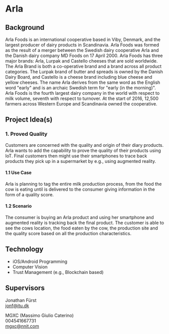 # Arla

## Background
Arla Foods is an international cooperative based in Viby, Denmark, and the
largest producer of dairy products in Scandinavia. Arla Foods was formed as the
result of a merger between the Swedish dairy cooperative Arla and the Danish
dairy company MD Foods on 17 April 2000. Arla Foods has three major brands:
Arla, Lurpak and Castello cheeses that are sold worldwide. The Arla Brand is
both a co-operative brand and a brand across all product categories. The Lurpak
brand of butter and spreads is owned by the Danish Dairy Board, and Castello is
a cheese brand including blue cheese and yellow cheeses. The name Arla derives
from the same word as the English word "early" and is an archaic Swedish term
for "early (in the morning)". Arla Foods is the fourth largest dairy company in
the world with respect to milk volume, seventh with respect to turnover. At the
start of 2016, 12,500 farmers across Western Europe and Scandinavia owned the
cooperative.

## Project Idea(s)

### 1. Proved Quality
Customers are concerned with the quality and origin of their diary products.
Arla wants to add the capability to prove the quality of their
products using IoT. Final customers then might use their smartphones
to trace back products they pick up in a supermarket by e.g., using augmented reality.

#### 1.1 Use Case
Arla is planning to tag the entire milk production process, from the food the
cow is eating until is delivered to the consumer giving information in the form
of a quality score.

#### 1.2 Scenario
The consumer is buying an Arla product and using her smartphone and augmented reality is tracking
back the final product. The customer is able to see the cows location, the food
eaten by the cow, the production site and the quality score based on all the
production characteristics.

## Technology

- iOS/Android Programming
- Computer Vision
- Trust Management (e.g., Blockchain based)

## Supervisors
Jonathan Fürst  
jonf@itu.dk

MGXC (Massimo Giulio Caterino)   
004541667731  
mgxc@nnit.com
